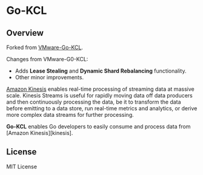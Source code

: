 # Go-KCL

## Overview

Forked from [VMware-Go-KCL](https://github.com/vmware/vmware-go-kcl).

Changes from VMware-G0-KCL:
- Adds **Lease Stealing** and **Dynamic Shard Rebalancing** functionality.
- Other minor improvements. 

[Amazon Kinesis](https://aws.amazon.com/kinesis/data-streams/)  enables real-time processing of streaming data at massive scale. Kinesis Streams is useful for rapidly moving data off data producers and then continuously processing the data, be it to transform the data before emitting to a data store, run real-time metrics and analytics, or derive more complex data streams for further processing.

**Go-KCL** enables Go developers to easily consume and process data from [Amazon Kinesis][kinesis].

## License

MIT License
